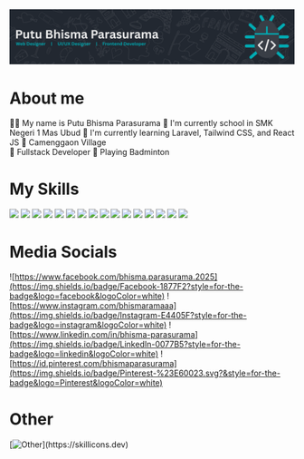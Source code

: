 <!--
**bhismaparasurama/bhismaparasurama** is a ✨ _special_ ✨ repository because its `README.md` (this file) appears on your GitHub profile.

Here are some ideas to get you started:

- 🔭 I’m currently working on ...
- 🌱 I’m currently learning ...
- 👯 I’m looking to collaborate on ...
- 🤔 I’m looking for help with ...
- 💬 Ask me about ...
- 📫 How to reach me: ...
- 😄 Pronouns: ...
- ⚡ Fun fact: ...
-->

<img src="./img/header_github.png">

# About me
🧑‍💻 My name is Putu Bhisma Parasurama
🏫 I'm currently school in SMK Negeri 1 Mas Ubud
🍃 I'm currently learning Laravel, Tailwind CSS, and React JS
📍 Camenggaon Village  
🚀 Fullstack Developer 
🏸 Playing Badminton

# My Skills
<img src="https://img.shields.io/badge/MySQL-005C84?style=for-the-badge&logo=mysql&logoColor=white" />
<img src="https://img.shields.io/badge/phpmyadmin-6C78AF?style=for-the-badge&logo=phpmyadmin&logoColor=white" />
<img src="https://img.shields.io/badge/Canva-%2300C4CC.svg?&style=for-the-badge&logo=Canva&logoColor=white" />
<img src="https://img.shields.io/badge/Figma-F24E1E?style=for-the-badge&logo=figma&logoColor=white" />
<img src="https://img.shields.io/badge/Bootstrap-563D7C?style=for-the-badge&logo=bootstrap&logoColor=white" />
<img src="https://img.shields.io/badge/Font_Awesome-339AF0?style=for-the-badge&logo=fontawesome&logoColor=white" />
<img src="https://img.shields.io/badge/jQuery-0769AD?style=for-the-badge&logo=jquery&logoColor=white" />
<img src="https://img.shields.io/badge/Laragon-0E83CD?style=for-the-badge&logo=Laragon&logoColor=white" />
<img src="https://img.shields.io/badge/Laravel-FF2D20?style=for-the-badge&logo=laravel&logoColor=white" />
<img src="https://img.shields.io/badge/Sass-CC6699?style=for-the-badge&logo=sass&logoColor=white" />
<img src="https://img.shields.io/badge/Tailwind_CSS-38B2AC?style=for-the-badge&logo=tailwind-css&logoColor=white" />
<img src="https://img.shields.io/badge/Xampp-F37623?style=for-the-badge&logo=xampp&logoColor=white" />
<img src="https://img.shields.io/badge/CSS3-1572B6?style=for-the-badge&logo=css3&logoColor=white" />
<img src="https://img.shields.io/badge/HTML5-E34F26?style=for-the-badge&logo=html5&logoColor=white" />
<img src="https://img.shields.io/badge/JavaScript-323330?style=for-the-badge&logo=javascript&logoColor=F7DF1E" />
<img src="https://img.shields.io/badge/PHP-777BB4?style=for-the-badge&logo=php&logoColor=white" />

# Media Socials
![https://www.facebook.com/bhisma.parasurama.2025](https://img.shields.io/badge/Facebook-1877F2?style=for-the-badge&logo=facebook&logoColor=white)
![https://www.instagram.com/bhismaramaaa](https://img.shields.io/badge/Instagram-E4405F?style=for-the-badge&logo=instagram&logoColor=white)
![https://www.linkedin.com/in/bhisma-parasurama](https://img.shields.io/badge/LinkedIn-0077B5?style=for-the-badge&logo=linkedin&logoColor=white)
![https://id.pinterest.com/bhismaparasurama](https://img.shields.io/badge/Pinterest-%23E60023.svg?&style=for-the-badge&logo=Pinterest&logoColor=white)

# Other
[![Other](https://skillicons.dev/icons?i=bootstrap,css,dotnet,figma,git,github,html,htmx,js,jquery,laravel,mysql,nodejs,php,postman,powershell,sass,tailwind,visualstudio,vscode,)](https://skillicons.dev)
